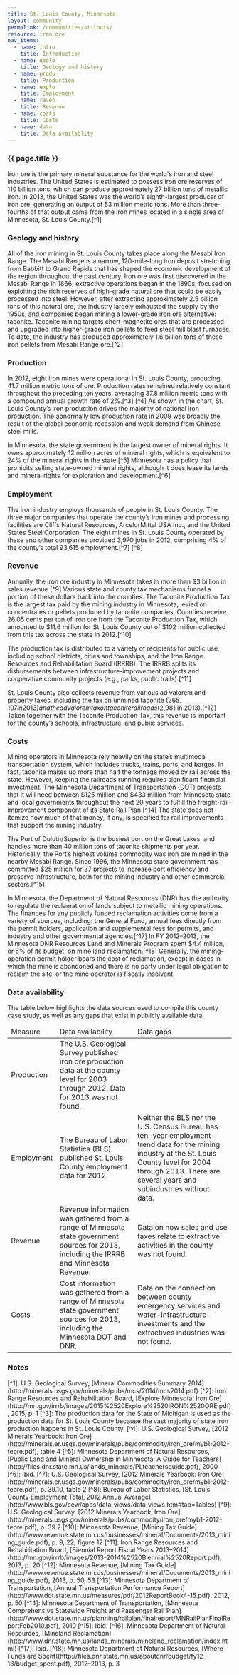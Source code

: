 ```yaml
---
title: St. Louis County, Minnesota
layout: community
permalink: /communities/st-louis/
resource: iron ore
nav_items:
  - name: intro
    title: Introduction
  - name: geolo
    title: Geology and history
  - name: produ
    title: Production
  - name: emplo
    title: Employment
  - name: reven
    title: Revenue
  - name: costs
    title: Costs
  - name: data
    title: Data availablity
---
```


<h3><a name="intro" class="communities_content-heading js-comm_section">{{ page.title }}</a></h3>

Iron ore is the primary mineral substance for the world's iron and steel industries. The United States is estimated to possess iron ore reserves of 110 billion tons, which can produce approximately 27 billion tons of metallic iron. In 2013, the United States was the world’s eighth-largest producer of iron ore, generating an output of 53 million metric tons. More than three-fourths of that output came from the iron mines located in a single area of Minnesota, St. Louis County.[^1]

<h3><a name="geolo" class="communities_content-heading js-comm_section">Geology and history</a></h3>

All of the iron mining in St. Louis County takes place along the Mesabi Iron Range. The Mesabi Range is a narrow, 120-mile-long iron deposit stretching from Babbitt to Grand Rapids that has shaped the economic development of the region throughout the past century. Iron ore was first discovered in the Mesabi Range in 1866; extractive operations began in the 1890s, focused on exploiting the rich reserves of high-grade natural ore that could be easily processed into steel. However, after extracting approximately 2.5 billion tons of this natural ore, the industry largely exhausted the supply by the 1950s, and companies began mining a lower-grade iron ore alternative: taconite. Taconite mining targets chert-magnetite ores that are processed and upgraded into higher-grade iron pellets to feed steel mill blast furnaces. To date, the industry has produced approximately 1.6 billion tons of these iron pellets from Mesabi Range ore.[^2]

<h3><a name="produ" class="communities_content-heading js-comm_section">Production</a></h3>

In 2012, eight iron mines were operational in St. Louis County, producing 41.7 million metric tons of ore. Production rates remained relatively constant throughout the preceding ten years, averaging 37.8 million metric tons with a compound annual growth rate of 2%.[^3] [^4] As shown in the chart, St. Louis County’s iron production drives the majority of national iron production. The abnormally low production rate in 2009 was broadly the result of the global economic recession and weak demand from Chinese steel mills.

In Minnesota, the state government is the largest owner of mineral rights. It owns approximately 12 million acres of mineral rights, which is equivalent to 24% of the mineral rights in the state.[^5] Minnesota has a policy that prohibits selling state-owned mineral rights, although it does lease its lands and mineral rights for exploration and development.[^6]

<h3><a name="emplo" class="communities_content-heading js-comm_section">Employment</a></h3>

The iron industry employs thousands of people in St. Louis County. The three major companies that operate the county’s iron mines and processing facilities are Cliffs Natural Resources, ArcelorMittal USA Inc., and the United States Steel Corporation. The eight mines in St. Louis County operated by these and other companies provided 3,970 jobs in 2012, comprising 4% of the county’s total 93,615 employment.[^7] [^8]

<h3><a name="reven" class="communities_content-heading js-comm_section">Revenue</a></h3>

Annually, the iron ore industry in Minnesota takes in more than $3 billion in sales revenue.[^9] Various state and county tax mechanisms funnel a portion of these dollars back into the counties. The Taconite Production Tax is the largest tax paid by the mining industry in Minnesota, levied on concentrates or pellets produced by taconite companies. Counties receive 26.05 cents per ton of iron ore from the Taconite Production Tax, which amounted to $11.6 million for St. Louis County out of $102 million collected from this tax across the state in 2012.[^10]

The production tax is distributed to a variety of recipients for public use, including school districts, cities and townships, and the Iron Range Resources and Rehabilitation Board (IRRRB). The IRRRB splits its disbursements between infrastructure-improvement projects and cooperative community projects (e.g., parks, public trails).[^11]

St. Louis County also collects revenue from various ad valorem and property taxes, including the tax on unmined taconite ($265,107 in 2013) and the ad valorem tax on taconite railroads ($2,981 in 2013).[^12] Taken together with the Taconite Production Tax, this revenue is important for the county’s schools, infrastructure, and public services.

<h3><a name="costs" class="communities_content-heading js-comm_section">Costs</a></h3>

Mining operators in Minnesota rely heavily on the state’s multimodal transportation system, which includes trucks, trains, ports, and barges. In fact, taconite makes up more than half the tonnage moved by rail across the state. However, keeping the railroads running requires significant financial investment. The Minnesota Department of Transportation (DOT) projects that it will need between $125 million and $433 million from Minnesota state and local governments throughout the next 20 years to fulfill the freight-rail-improvement component of its State Rail Plan.[^14] The state does not itemize how much of that money, if any, is specified for rail improvements that support the mining industry.

The Port of Duluth/Superior is the busiest port on the Great Lakes, and handles more than 40 million tons of taconite shipments per year. Historically, the Port’s highest volume commodity was iron ore mined in the nearby Mesabi Range. Since 1996, the Minnesota state government has committed $25 million for 37 projects to increase port efficiency and preserve infrastructure, both for the mining industry and other commercial sectors.[^15]

In Minnesota, the Department of Natural Resources (DNR) has the authority to regulate the reclamation of lands subject to metallic mining operations. The finances for any publicly funded reclamation activities come from a variety of sources, including: the General Fund, annual fees directly from the permit holders, application and supplemental fees for permits, and industry and other governmental agencies.[^17] In FY 2012–2013, the Minnesota DNR Resources Land and Minerals Program spent $4.4 million, or 6% of its budget, on mine land reclamation.[^18] Generally, the mining-operation permit holder bears the cost of reclamation, except in cases in which the mine is abandoned and there is no party under legal obligation to reclaim the site, or the mine operator is fiscally insolvent.

<h3><a name="data" class="communities_content-heading js-comm_section">Data availability</a></h3>

The table below highlights the data sources used to compile this county case study, as well as any gaps that exist in publicly available data.

<table>
  <thead>
    <tr>
      <td>Measure</td>
      <td>Data availability</td>
      <td>Data gaps</td>
    </tr>
  </thead>
  <tbody>
    <tr>
      <td>Production</td>
      <td>The U.S. Geological Survey published iron ore production data at the county level for 2003 through 2012. Data for 2013 was not found.</td>
      <td></td>
    </tr>
    <tr>
      <td>Employment</td>
      <td>The Bureau of Labor Statistics (BLS) published St. Louis County employment data for 2012.</td>
      <td>Neither the BLS nor the U.S. Census Bureau has ten-year employment-trend data for the mining industry at the St. Louis County level for 2004 through 2013. There are several years and subindustries without data.</td>
    </tr>
    <tr>
      <td>Revenue</td>
      <td>Revenue information was gathered from a range of Minnesota state government sources for 2013, including the IRRRB and Minnesota Revenue.</td>
      <td>Data on how sales and use taxes relate to extractive activities in the county was not found.</td>
    </tr>
    <tr>
      <td>Costs</td>
      <td>Cost information was gathered from a range of Minnesota state government sources for 2013, including the Minnesota DOT and DNR.</td>
      <td>Data on the connection between county emergency services and water-infrastructure investments and the extractives industries was not found.</td>
    </tr>
  </tbody>
</table>

<h3 class="communities_content-heading">Notes</h3>
[^1]:  U.S. Geological Survey, [Mineral Commodities Summary 2014](http://minerals.usgs.gov/minerals/pubs/mcs/2014/mcs2014.pdf)
[^2]: Iron Range Resources and Rehabilitation Board, [Explore Minnesota: Iron Ore](http://mn.gov/irrrb/images/2015%2520Explore%2520IRON%2520ORE.pdf), 2015, p. 1
[^3]: The production data for the State of Michigan is used as the production data for St. Louis County because the vast majority of state iron production happens in St. Louis County.
[^4]: U.S. Geological Survey, [2012 Minerals Yearbook: Iron Ore](http://minerals.er.usgs.gov/minerals/pubs/commodity/iron_ore/myb1-2012-feore.pdf), table 4
[^5]: Minnesota Department of Natural Resources, [Public Land and Mineral Ownership in Minnesota: A Guide for Teachers](http://files.dnr.state.mn.us/lands_minerals/PLteachersguide.pdf), 2000
[^6]: Ibid.
[^7]: U.S. Geological Survey, [2012 Minerals Yearbook: Iron Ore](http://minerals.er.usgs.gov/minerals/pubs/commodity/iron_ore/myb1-2012-feore.pdf), p. 39.10, table 2
[^8]: Bureau of Labor Statistics, [St. Louis County Employment Total, 2012 Annual Average](http://www.bls.gov/cew/apps/data_views/data_views.htm#tab=Tables)
[^9]: U.S. Geological Survey, [2012 Minerals Yearbook, Iron Ore](http://minerals.usgs.gov/minerals/pubs/commodity/iron_ore/myb1-2012-feore.pdf), p. 39.2
[^10]: Minnesota Revenue, [Mining Tax Guide](http://www.revenue.state.mn.us/businesses/mineral/Documents/2013_mining_guide.pdf), p. 9, 22, figure 12
[^11]: Iron Range Resources and Rehabilitation Board, [Biennial Report Fiscal Years 2013–2014](http://mn.gov/irrrb/images/2013-2014%2520Biennial%2520Report.pdf), 2013, p. 20
[^12]: Minnesota Revenue, [Mining Tax Guide](http://www.revenue.state.mn.us/businesses/mineral/Documents/2013_mining_guide.pdf), 2013, p. 50, 53
[^13]: Minnesota Department of Transportation, [Annual Transportation Performance Report](http://www.dot.state.mn.us/measures/pdf/2012ReportBook4-15.pdf), 2012, p. 50
[^14]: Minnesota Department of Transportation, [Minnesota Comprehensive Statewide Freight and Passenger Rail Plan](http://www.dot.state.mn.us/planning/railplan/finalreport/MNRailPlanFinalReportFeb2010.pdf), 2010
[^15]: Ibid.
[^16]: Minnesota Department of Natural Resources, [Mineland Reclamation](http://www.dnr.state.mn.us/lands_minerals/mineland_reclamation/index.html)
[^17]: Ibid.
[^18]: Minnesota Department of Natural Resources, [Where Funds are Spent](http://files.dnr.state.mn.us/aboutdnr/budget/fy12-13/budget_spent.pdf), 2012–2013, p. 3

